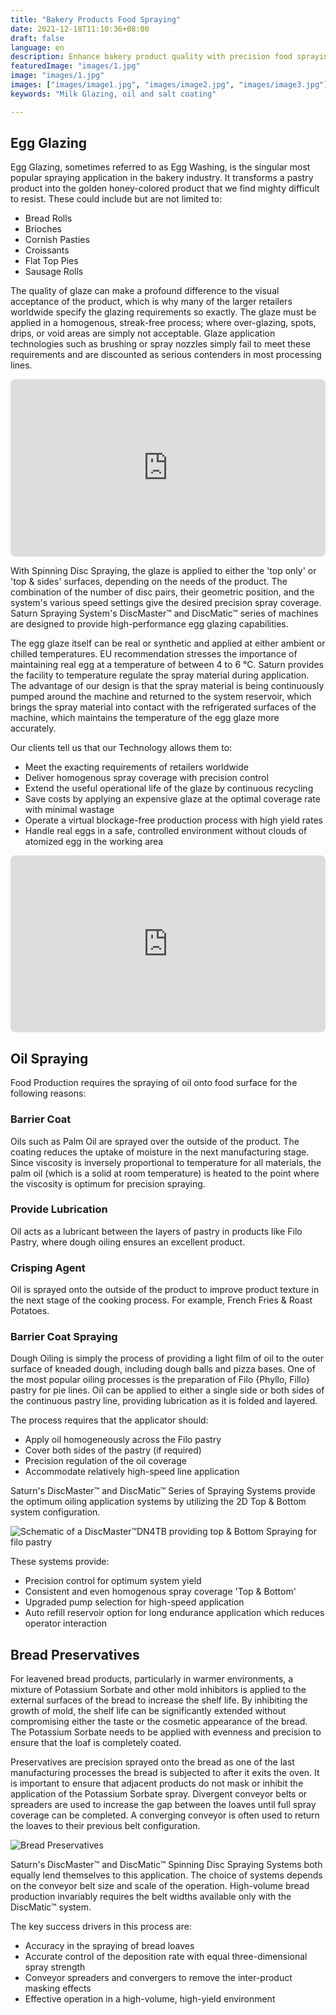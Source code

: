 ```yaml
---
title: "Bakery Products Food Spraying"
date: 2021-12-18T11:10:36+08:00
draft: false
language: en
description: Enhance bakery product quality with precision food spraying solutions from Saturn Spraying Ltd. Explore innovative machinery for efficient and uniform coating in bakery production.
featuredImage: "images/1.jpg"
image: "images/1.jpg"
images: ["images/image1.jpg", "images/image2.jpg", "images/image3.jpg"]
keywords: "Milk Glazing, oil and salt coating"

---
```

<div id="eggglazing"></div>

## Egg Glazing

Egg Glazing, sometimes referred to as Egg Washing, is the singular most popular spraying application in the bakery industry. It transforms a pastry product into the golden honey-colored product that we find mighty difficult to resist. These could include but are not limited to:

- Bread Rolls
- Brioches
- Cornish Pasties
- Croissants
- Flat Top Pies
- Sausage Rolls

The quality of glaze can make a profound difference to the visual acceptance of the product, which is why many of the larger retailers worldwide specify the glazing requirements so exactly. The glaze must be applied in a homogenous, streak-free process; where over-glazing, spots, drips, or void areas are simply not acceptable. Glaze application technologies such as brushing or spray nozzles simply fail to meet these requirements and are discounted as serious contenders in most processing lines.

<div style="position: relative; padding-bottom: 56.25%; height: 0;">
  <iframe src="https://www.youtube.com/embed/pvMzPnTtPvw" style="position: absolute; top: 0; left: 0; width: 100%; height: 100%; border: 0; border-radius: 8px;" allowfullscreen="" frameborder="0"></iframe>
</div>

With Spinning Disc Spraying, the glaze is applied to either the 'top only' or 'top & sides' surfaces, depending on the needs of the product. The combination of the number of disc pairs, their geometric position, and the system's various speed settings give the desired precision spray coverage. Saturn Spraying System's DiscMaster™ and DiscMatic™ series of machines are designed to provide high-performance egg glazing capabilities.

The egg glaze itself can be real or synthetic and applied at either ambient or chilled temperatures. EU recommendation stresses the importance of maintaining real egg at a temperature of between 4 to 6 °C. Saturn provides the facility to temperature regulate the spray material during application. The advantage of our design is that the spray material is being continuously pumped around the machine and returned to the system reservoir, which brings the spray material into contact with the refrigerated surfaces of the machine, which maintains the temperature of the egg glaze more accurately.

Our clients tell us that our Technology allows them to:

- Meet the exacting requirements of retailers worldwide
- Deliver homogenous spray coverage with precision control
- Extend the useful operational life of the glaze by continuous recycling
- Save costs by applying an expensive glaze at the optimal coverage rate with minimal wastage
- Operate a virtual blockage-free production process with high yield rates
- Handle real eggs in a safe, controlled environment without clouds of atomized egg in the working area
<div id="oilspraying"></div>
<div style="position: relative; padding-bottom: 56.25%; height: 0;" class="mb-12">
  <iframe src="https://www.youtube.com/embed/hueXws6cXNE" style="position: absolute; top: 0; left: 0; width: 100%; height: 100%; border: 0; border-radius: 8px;" allowfullscreen="" frameborder="0"></iframe>
</div>

<!-- Oil Gazing -->


## Oil Spraying

Food Production requires the spraying of oil onto food surface for the following reasons:

### Barrier Coat

Oils such as Palm Oil are sprayed over the outside of the product. The coating reduces the uptake of moisture in the next manufacturing stage. Since viscosity is inversely proportional to temperature for all materials, the palm oil (which is a solid at room temperature) is heated to the point where the viscosity is optimum for precision spraying.

### Provide Lubrication

Oil acts as a lubricant between the layers of pastry in products like Filo Pastry, where dough oiling ensures an excellent product.

### Crisping Agent

Oil is sprayed onto the outside of the product to improve product texture in the next stage of the cooking process. For example, French Fries & Roast Potatoes.

### Barrier Coat Spraying

Dough Oiling is simply the process of providing a light film of oil to the outer surface of kneaded dough, including dough balls and pizza bases. One of the most popular oiling processes is the preparation of Filo {Phyllo, Fillo} pastry for pie lines. Oil can be applied to either a single side or both sides of the continuous pastry line, providing lubrication as it is folded and layered.

The process requires that the applicator should:

- Apply oil homogeneously across the Filo pastry
- Cover both sides of the pastry (if required)
- Precision regulation of the oil coverage
- Accommodate relatively high-speed line application

Saturn's DiscMaster™ and DiscMatic™ Series of Spraying Systems provide the optimum oiling application systems by utilizing the 2D Top & Bottom system configuration.

![Schematic of a DiscMaster™DN4TB providing top & Bottom Spraying for filo pastry](images/2.jpg)
<div id="breadpreservations"></div>

These systems provide:

- Precision control for optimum system yield
- Consistent and even homogenous spray coverage 'Top & Bottom'
- Upgraded pump selection for high-speed application
- Auto refill reservoir option for long endurance application which reduces operator interaction


<!-- Bread Preservatives -->

## Bread Preservatives

For leavened bread products, particularly in warmer environments, a mixture of Potassium Sorbate and other mold inhibitors is applied to the external surfaces of the bread to increase the shelf life. By inhibiting the growth of mold, the shelf life can be significantly extended without compromising either the taste or the cosmetic appearance of the bread. The Potassium Sorbate needs to be applied with evenness and precision to ensure that the loaf is completely coated.

Preservatives are precision sprayed onto the bread as one of the last manufacturing processes the bread is subjected to after it exits the oven. It is important to ensure that adjacent products do not mask or inhibit the application of the Potassium Sorbate spray. Divergent conveyor belts or spreaders are used to increase the gap between the loaves until full spray coverage can be completed. A converging conveyor is often used to return the loaves to their previous belt configuration.

![Bread Preservatives](images/3.jpg)

Saturn's DiscMaster™ and DiscMatic™ Spinning Disc Spraying Systems both equally lend themselves to this application. The choice of systems depends on the conveyor belt size and scale of the operation. High-volume bread production invariably requires the belt widths available only with the DiscMatic™ system.

The key success drivers in this process are:

- Accuracy in the spraying of bread loaves
- Accurate control of the deposition rate with equal three-dimensional spray strength
- Conveyor spreaders and convergers to remove the inter-product masking effects
- Effective operation in a high-volume, high-yield environment

